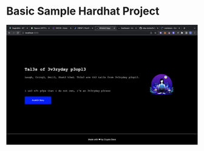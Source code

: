 # Basic Sample Hardhat Project

![Interface](https://github.com/elias-dzobo/3v3ryday-p3opl3/blob/master/readme.png)
